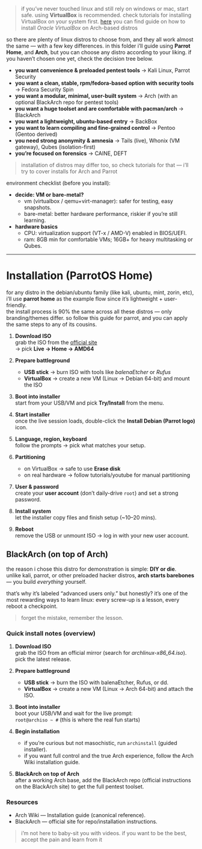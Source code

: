 > if you’ve never touched linux and still rely on windows or mac, start safe. using **VirtualBox** is recommended. check tutorials for installing VirtualBox on your system first. [here](./VirtualBox.md) you can find guide on how to install _Oracle VirtualBox_ on Arch-based  distros

so there are plenty of linux distros to choose from, and they all work almost the same — with a few key differences. in this folder i’ll guide using **Parrot Home**, and **Arch**, but you can choose any distro according to your liking. if you haven’t chosen one yet, check the decision tree below.

- **you want convenience & preloaded pentest tools** → Kali Linux, Parrot Security
- **you want a clean, stable, rpm/fedora-based option with security tools** → Fedora Security Spin
- **you want a modular, minimal, user-built system** → Arch (with an optional BlackArch repo for pentest tools)
- **you want a huge toolset and are comfortable with pacman/arch** → BlackArch
- **you want a lightweight, ubuntu-based entry** → BackBox
- **you want to learn compiling and fine-grained control** → Pentoo (Gentoo derived)
- **you need strong anonymity & amnesia** → Tails (live), Whonix (VM gateway), Qubes (isolation-first)
- **you’re focused on forensics** → CAINE, DEFT

> installation of distros may differ too, so check tutorials for that — i’ll try to cover installs for Arch and Parrot

environment checklist (before you install):
- **decide: VM or bare-metal?**
    - vm (virtualbox / qemu+virt-manager): safer for testing, easy snapshots.
    - bare-metal: better hardware performance, riskier if you’re still learning.
- **hardware basics**
    - CPU: virtualization support (VT-x / AMD-V) enabled in BIOS/UEFI.
    - ram: 8GB min for comfortable VMs; 16GB+ for heavy multitasking or Qubes.

---
# Installation (ParrotOS Home)

for any distro in the debian/ubuntu family (like kali, ubuntu, mint, zorin, etc), i’ll use **parrot home** as the example flow since it’s lightweight + user-friendly.  
the install process is 90% the same across all these distros — only branding/themes differ. so follow this guide for parrot, and you can apply the same steps to any of its cousins.

1. **Download ISO**  
   grab the ISO from the [official site](https://www.parrotsec.org/download/)  
   → pick **Live → Home → AMD64**

2. **Prepare battleground**  
   - **USB stick** → burn ISO with tools like *balenaEtcher* or *Rufus*  
   - **VirtualBox** → create a new VM (Linux → Debian 64-bit) and mount the ISO  

3. **Boot into installer**  
   start from your USB/VM and pick **Try/Install** from the menu.  

4. **Start installer**  
   once the live session loads, double-click the **Install Debian (Parrot logo)** icon.  

5. **Language, region, keyboard**  
   follow the prompts → pick what matches your setup.  

6. **Partitioning**  
   - on VirtualBox → safe to use **Erase disk**  
   - on real hardware → follow tutorials/youtube for manual partitioning  

7. **User & password**  
   create your **user account** (don’t daily-drive `root`) and set a strong password.  

8. **Install system**  
   let the installer copy files and finish setup (~10–20 mins).  

9. **Reboot**  
   remove the USB or unmount ISO → log in with your new user account.  

## BlackArch (on top of Arch)

the reason i chose this distro for demonstration is simple: **DIY or die**.  
unlike kali, parrot, or other preloaded hacker distros, **arch starts barebones** — you build *everything* yourself.

that’s why it’s labeled “advanced users only.” but honestly? it’s one of the most rewarding ways to learn linux: every screw-up is a lesson, every reboot a checkpoint.

> forget the mistake, remember the lesson.

### Quick install notes (overview)
1. **Download ISO**  
   grab the ISO from an official mirror (search for *archlinux-x86_64.iso*). pick the latest release.

2. **Prepare battleground**  
    - **USB stick** → burn the ISO with balenaEtcher, Rufus, or dd.  
    - **VirtualBox** → create a new VM (Linux → Arch 64-bit) and attach the ISO.

3. **Boot into installer**  
   boot your USB/VM and wait for the live prompt:  
   `root@archiso ~ #` (this is where the real fun starts)

4. **Begin installation**  
    - if you’re curious but not masochistic, run `archinstall` (guided installer).  
    - if you want full control and the true Arch experience, follow the Arch Wiki installation guide.

5. **BlackArch on top of Arch**  
   after a working Arch base, add the BlackArch repo (official instructions on the BlackArch site) to get the full pentest toolset.

### Resources
- Arch Wiki — Installation guide (canonical reference).  
- BlackArch — official site for repo/installation instructions.

> i’m not here to baby-sit you with videos. if you want to be the best, accept the pain and learn from it
